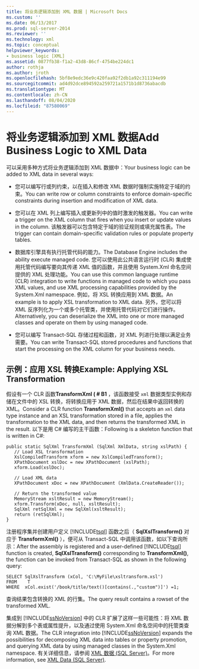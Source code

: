 ```yaml
---
title: 将业务逻辑添加到 XML 数据 | Microsoft Docs
ms.custom: ''
ms.date: 06/13/2017
ms.prod: sql-server-2014
ms.reviewer: ''
ms.technology: xml
ms.topic: conceptual
helpviewer_keywords:
- business logic [XML]
ms.assetid: 0877fb38-f1a2-43d8-86cf-4754be224dc1
author: rothja
ms.author: jroth
ms.openlocfilehash: 5bf8e9edc36e9c420faa92f2db1a92c311194e99
ms.sourcegitcommit: ad4d92dce894592a259721a1571b1d8736abacdb
ms.translationtype: MT
ms.contentlocale: zh-CN
ms.lasthandoff: 08/04/2020
ms.locfileid: "87580069"
---
```

# <a name="add-business-logic-to-xml-data"></a><span data-ttu-id="3fc3f-102">将业务逻辑添加到 XML 数据</span><span class="sxs-lookup"><span data-stu-id="3fc3f-102">Add Business Logic to XML Data</span></span>
  <span data-ttu-id="3fc3f-103">可以采用多种方式将业务逻辑添加到 XML 数据中：</span><span class="sxs-lookup"><span data-stu-id="3fc3f-103">Your business logic can be added to XML data in several ways:</span></span>  
  
-   <span data-ttu-id="3fc3f-104">您可以编写行或列约束，以在插入和修改 XML 数据时强制实施特定于域的约束。</span><span class="sxs-lookup"><span data-stu-id="3fc3f-104">You can write row or column constraints to enforce domain-specific constraints during insertion and modification of XML data.</span></span>  
  
-   <span data-ttu-id="3fc3f-105">您可以在 XML 列上编写插入或更新列中的值时激发的触发器。</span><span class="sxs-lookup"><span data-stu-id="3fc3f-105">You can write a trigger on the XML column that fires when you insert or update values in the column.</span></span> <span data-ttu-id="3fc3f-106">该触发器可以包含特定于域的验证规则或填充属性表。</span><span class="sxs-lookup"><span data-stu-id="3fc3f-106">The trigger can contain domain-specific validation rules or populate property tables.</span></span>  
  
-   <span data-ttu-id="3fc3f-107">数据库引擎具有执行托管代码的能力。</span><span class="sxs-lookup"><span data-stu-id="3fc3f-107">The Database Engine includes the ability execute managed code.</span></span> <span data-ttu-id="3fc3f-108">您可以使用此公共语言运行时 (CLR) 集成使用托管代码编写要向其传递 XML 值的函数，并且使用 System.Xml 命名空间提供的 XML 处理功能。</span><span class="sxs-lookup"><span data-stu-id="3fc3f-108">You can use this common language runtime (CLR) integration to write functions in managed code to which you pass XML values, and use XML processing capabilities provided by the System.Xml namespace.</span></span> <span data-ttu-id="3fc3f-109">例如，将 XSL 转换应用到 XML 数据。</span><span class="sxs-lookup"><span data-stu-id="3fc3f-109">An example is to apply XSL transformation to XML data.</span></span> <span data-ttu-id="3fc3f-110">另外，您可以将 XML 反序列化为一个或多个托管类，并使用托管代码对它们进行操作。</span><span class="sxs-lookup"><span data-stu-id="3fc3f-110">Alternatively, you can deserialize the XML into one or more managed classes and operate on them by using managed code.</span></span>  
  
-   <span data-ttu-id="3fc3f-111">您可以编写 Transact-SQL 存储过程和函数，对 XML 列进行处理以满足业务需要。</span><span class="sxs-lookup"><span data-stu-id="3fc3f-111">You can write Transact-SQL stored procedures and functions that start the processing on the XML column for your business needs.</span></span>  
  
## <a name="example-applying-xsl-transformation"></a><span data-ttu-id="3fc3f-112">示例：应用 XSL 转换</span><span class="sxs-lookup"><span data-stu-id="3fc3f-112">Example: Applying XSL Transformation</span></span>  
 <span data-ttu-id="3fc3f-113">假设有一个 CLR 函数**TransformXml ( # B1** ，该函数接受 `xml` 数据类型实例和存储在文件中的 XSL 转换，将转换应用于 XML 数据，然后在结果中返回转换的 XML。</span><span class="sxs-lookup"><span data-stu-id="3fc3f-113">Consider a CLR function **TransformXml()** that accepts an `xml` data type instance and an XSL transformation stored in a file, applies the transformation to the XML data, and then returns the transformed XML in the result.</span></span> <span data-ttu-id="3fc3f-114">以下是用 C# 编写的主干函数：</span><span class="sxs-lookup"><span data-stu-id="3fc3f-114">Following is a skeleton function that is written in C#:</span></span>  
  
```  
public static SqlXml TransformXml (SqlXml XmlData, string xslPath) {  
   // Load XSL transformation  
   XslCompiledTransform xform = new XslCompiledTransform();  
   XPathDocument xslDoc = new XPathDocument (xslPath);  
   xform.Load(xslDoc);  
  
   // Load XML data   
   XPathDocument xDoc = new XPathDocument (XmlData.CreateReader());  
  
   // Return the transformed value  
   MemoryStream xsltResult = new MemoryStream();  
   xform.Transform(xDoc, null, xsltResult);  
   SqlXml retSqlXml = new SqlXml(xsltResult);  
   return (retSqlXml);  
}   
```  
  
 <span data-ttu-id="3fc3f-115">注册程序集并创建用户定义 [!INCLUDE[tsql](../../includes/tsql-md.md)] 函数之后（ **SqlXslTransform()** 对应于 **TransformXml()** ），便可从 Transact-SQL 中调用该函数，如以下查询所示：</span><span class="sxs-lookup"><span data-stu-id="3fc3f-115">After the assembly is registered and a user-defined [!INCLUDE[tsql](../../includes/tsql-md.md)] function is created, **SqlXslTransform()** corresponding to **TransformXml()**, the function can be invoked from Transact-SQL as shown in the following query:</span></span>  
  
```  
SELECT SqlXslTransform (xCol, 'C:\MyFile\xsltransform.xsl')  
FROM    T  
WHERE  xCol.exist('/book/title/text()[contains(.,"custom")]') =1;  
```  
  
 <span data-ttu-id="3fc3f-116">查询结果包含转换的 XML 的行集。</span><span class="sxs-lookup"><span data-stu-id="3fc3f-116">The query result contains a rowset of the transformed XML.</span></span>  
  
 <span data-ttu-id="3fc3f-117">集成到 [!INCLUDE[ssNoVersion](../../includes/ssnoversion-md.md)] 中的 CLR 扩展了这样一些可能性：将 XML 数据分解到多个表或属性提升，以及通过使用 System.Xml 命名空间中的托管类查询 XML 数据。</span><span class="sxs-lookup"><span data-stu-id="3fc3f-117">The CLR integration into [!INCLUDE[ssNoVersion](../../includes/ssnoversion-md.md)] expands the possibilities for decomposing XML data into tables or property promotion, and querying XML data by using managed classes in the System.Xml namespace.</span></span> <span data-ttu-id="3fc3f-118">有关详细信息，请参阅 [XML 数据 (SQL Server)](xml-data-sql-server.md)。</span><span class="sxs-lookup"><span data-stu-id="3fc3f-118">For more information, see [XML Data &#40;SQL Server&#41;](xml-data-sql-server.md).</span></span>  
  
  
